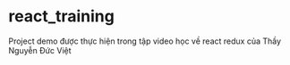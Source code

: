 # react_training
Project demo được thực hiện trong tập video học về react redux của Thầy Nguyễn Đức Việt
